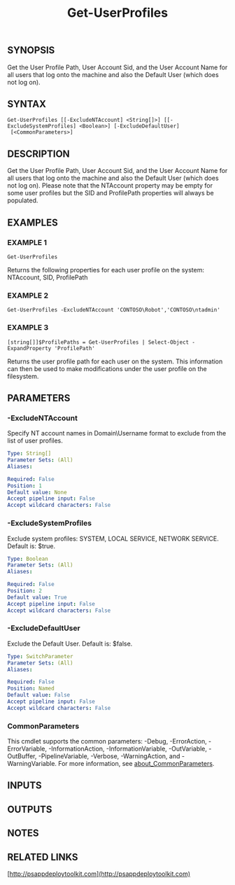 ﻿---
title: Get-UserProfiles
editLink: false
isShowComments: false
external help file: PSAppDeployToolkit-help.xml
Module Name: PSAppDeployToolkit
online version: http://psappdeploytoolkit.com
schema: 2.0.0
---

## SYNOPSIS
Get the User Profile Path, User Account Sid, and the User Account Name for all users that log onto the machine and also the Default User (which does not log on).

## SYNTAX

```
Get-UserProfiles [[-ExcludeNTAccount] <String[]>] [[-ExcludeSystemProfiles] <Boolean>] [-ExcludeDefaultUser]
 [<CommonParameters>]
```

## DESCRIPTION
Get the User Profile Path, User Account Sid, and the User Account Name for all users that log onto the machine and also the Default User (which does  not log on).
Please note that the NTAccount property may be empty for some user profiles but the SID and ProfilePath properties will always be populated.

## EXAMPLES

### EXAMPLE 1
```
Get-UserProfiles
```

Returns the following properties for each user profile on the system: NTAccount, SID, ProfilePath

### EXAMPLE 2
```
Get-UserProfiles -ExcludeNTAccount 'CONTOSO\Robot','CONTOSO\ntadmin'
```

### EXAMPLE 3
```
[string[]]$ProfilePaths = Get-UserProfiles | Select-Object -ExpandProperty 'ProfilePath'
```

Returns the user profile path for each user on the system.
This information can then be used to make modifications under the user profile on the filesystem.

## PARAMETERS

### -ExcludeNTAccount
Specify NT account names in Domain\Username format to exclude from the list of user profiles.

```yaml
Type: String[]
Parameter Sets: (All)
Aliases:

Required: False
Position: 1
Default value: None
Accept pipeline input: False
Accept wildcard characters: False
```

### -ExcludeSystemProfiles
Exclude system profiles: SYSTEM, LOCAL SERVICE, NETWORK SERVICE.
Default is: $true.

```yaml
Type: Boolean
Parameter Sets: (All)
Aliases:

Required: False
Position: 2
Default value: True
Accept pipeline input: False
Accept wildcard characters: False
```

### -ExcludeDefaultUser
Exclude the Default User.
Default is: $false.

```yaml
Type: SwitchParameter
Parameter Sets: (All)
Aliases:

Required: False
Position: Named
Default value: False
Accept pipeline input: False
Accept wildcard characters: False
```

### CommonParameters
This cmdlet supports the common parameters: -Debug, -ErrorAction, -ErrorVariable, -InformationAction, -InformationVariable, -OutVariable, -OutBuffer, -PipelineVariable, -Verbose, -WarningAction, and -WarningVariable. For more information, see [about_CommonParameters](http://go.microsoft.com/fwlink/?LinkID=113216).

## INPUTS

## OUTPUTS

## NOTES

## RELATED LINKS

[http://psappdeploytoolkit.com](http://psappdeploytoolkit.com)

